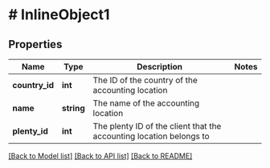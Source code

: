 # # InlineObject1

## Properties

Name | Type | Description | Notes
------------ | ------------- | ------------- | -------------
**country_id** | **int** | The ID of the country of the accounting location | 
**name** | **string** | The name of the accounting location | 
**plenty_id** | **int** | The plenty ID of the client that the accounting location belongs to | 

[[Back to Model list]](../../README.md#documentation-for-models) [[Back to API list]](../../README.md#documentation-for-api-endpoints) [[Back to README]](../../README.md)


